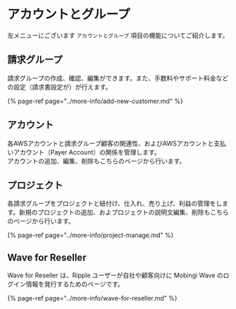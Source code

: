 # アカウントとグループ

左メニューにございます `アカウントとグループ` 項目の機能についてご紹介します。

## **請求グループ**

請求グループの作成、確認、編集ができます。また、手数料やサポート料金などの設定（請求書設定が）が行えます。

{% page-ref page="../more-info/add-new-customer.md" %}

## **アカウント**

各AWSアカウントと請求グループ顧客の関連性、およびAWSアカウントと支払いアカウント（Payer Account）の関係を管理します。  
アカウントの追加、編集、削除もこちらのページから行います。

## **プロジェクト**

各請求グループをプロジェクトと紐付け、仕入れ、売り上げ、利益の管理をします。新規のプロジェクトの追加、およプロジェクトの説明文編集、削除もこちらのページから行います。

{% page-ref page="../more-info/project-manage.md" %}

## Wave for Reseller

Wave for Reseller は、Ripple ユーザーが自社や顧客向けに Mobingi Wave のログイン情報を発行するためのページです。

{% page-ref page="../more-info/wave-for-reseller.md" %}


